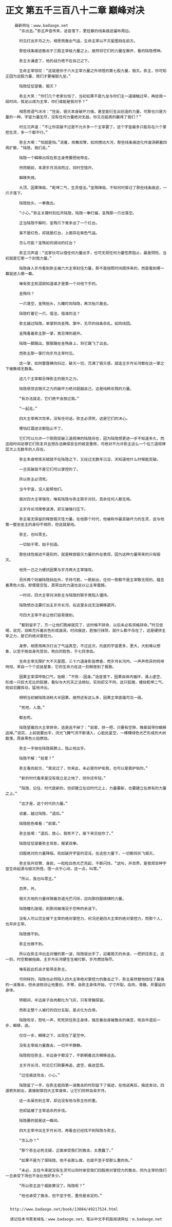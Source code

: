 # 正文 第五千三百八十二章 巅峰对决
        最新网址：www.badaoge.net
          “杀出去。”弥主声音传来，话音落下，更狂暴的线条痕迹遍布周边。
      
          时见打出岁月之力，相思雨轰出气运，生命主宰以不灭星图挡在前方。
      
          那些线条痕迹轰击于三股主宰级力量之上，居然将它们的力量在撕开，看的陆隐愣神。
      
          弥主太谦虚了，他的战力绝不在自己之下。
      
          生命主宰惊叹：“这就是你于六大主宰力量之外领悟的第七股力量，毁灭。弥主，你可知正因为这股力量，我们才要摧毁九垒。”
      
          陆隐怔怔望着，毁灭？
      
          弥主大笑：“你们几个老家伙怕了，当初如果不是九垒与你们主一道接触过早，再给我一段时间，我足以成为主宰，你们谁能是我对手？”
      
          相思雨语气冰冷：“狂妄，毁灭本身破坏力强，甚至能衍生出创造的力量，可那也只是力量的一种。宇宙力量无尽，没有任何力量绝对无敌。你又岂能真的赢得了我们？”
      
          时见沉声道：“不让你突破不过是不允许多一个主宰罢了。这个宇宙最多只能存在六个掌控生灵，多一个都不行。”
      
          弥主大喝：“怕就是怕。”说着，挥舞双臂，如同搅动大河，那些线条痕迹化作漩涡朝着四周扩散，“陆隐，我们走。”
      
          陆隐一个瞬移出现在弥主身旁要把他带走。
      
          然而眼前，本源岁月流淌而过，将时空错开。
      
          瞬移失效。
      
          头顶，因果降临，“乾坤二气，生灵借法。”圣殇降临，不知何时穿过了那些线条痕迹，一爪子落下。
      
          陆隐抬头，一拳轰出。
      
          “小心。”弥主关键时刻拉开陆隐，陆隐一拳打偏，圣殇那一爪也落空。
      
          正当陆隐不解时，圣殇爪下竟多出了一个红台。
      
          虽不是红色，却就是红台，上面存在紫色气运。
      
          怎么可能？圣殇如何调动的红台？
      
          弥主沉声道：“这家伙可以借任何力量出手，也可无视任何力量性质阻止，最是阴险，当初就是它第一个封我力量。”
      
          陆隐身入岁月看到弥主被六大主宰封住力量，那不是按照时间顺序来的，而是看到哪一幕就进入哪一幕。
      
          唯有弥主和混寂知道谁才是第一个对他下手的。
      
          圣殇吗？
      
          一爪落空，圣殇抬头，九瞳盯向陆隐，再次抬爪轰去。
      
          陆隐盯着它一爪，借法，借谁的法？
      
          弥主越过陆隐，单掌抓向圣殇，掌中，无尽的线条杂乱，如同线团。
      
          圣殇看着弥主那一掌，竟忌惮的避开。
      
          陆隐一脚踹出，狠狠踹在圣殇身上，将它踹飞了出去。
      
          而弥主那一掌打向岁月主宰时见。
      
          这一掌，如同雷霆横向扫过，破灭一切，充满了毁灭感，就连主岁月长河都在这一掌之下被撕成无数条。
      
          这几个主宰都忌惮弥主的毁灭之力。
      
          陆隐感觉这毁灭之力的破坏力绝对超越自己，这是纯粹杀戮的力量。
      
          “有办法就走，它们绝不会放过我。”
      
          “一起走。”
      
          四大主宰再次攻来，没有任何话，弥主必须死，这是它们的决心。
      
          哪怕红霜逆古都阻止不了。
      
          它们可以允许一个刚刚突破三道规律的陆隐存在，因为陆隐想更进一步不知道多久，而这段时间足够它们恢复并且想办法确保安全的蜕变重修，可绝对不允许弥主这么一个在三道规律层次上无数年的人存在。
      
          弥主本身修炼天赋就不在陆隐之下，又经过无数年沉淀，天知道他什么时候能突破。
      
          一旦突破就不是它们可以掌控的了。
      
          所以弥主必须死。
      
          当今宇宙，没人能帮他们。
      
          面对四大主宰强攻，唯有陆隐与弥主联手对抗，其余任何人都无用。
      
          主岁月长河席卷波涛，却又被强行压下。
      
          弥主毫无保留的释放毁灭性力量，在他那个时代，他被称作最具破坏力的生灵，这与他第一壁垒垒主的身份不相符，但这就是他。
      
          弥主，也叫零主。
      
          一切始于零，始于创造。
      
          那些线性痕迹不是别的，就是释放毁灭力量的外在表现，因为这种力量带来的只有毁灭。
      
          他凭一己之力硬抗因果与岁月两大主宰强攻。
      
          另外两个则被陆隐挡在外，手持弓箭，一箭射出，任何一箭都不是主宰敢无视的。蕴含着黑色火焰，即便是空弦，其带出的力道也足以让主宰震撼。
      
          一时间，四大主宰对决弥主与陆隐的联手竟陷入僵持。
      
          陆隐想办法要打出主岁月长河，在这里永远无法瞬移避开。
      
          可四大主宰不会让他们容易做到。
      
          “都别留手了，万一让他们跑掉就完了，这时候不拼命，以后未必有资格拼命。”时见低喝，说完，双眸充斥着灰色形成漩涡，时间痕迹，若强行抹除，就什么都不存在了。这是硬拼主宰之力，是它的绝对掌控力。
      
          身旁，相思雨再次打出了气运真空，不过这次，托底的宇宙更多，更大，大到难以想象，以至于她自身先受创，煞白的脸色，于七窍渗血。
      
          生命主宰无限扩大不灭星图，三十六道身影皆燃香，而岁月长河内，一声声奇异的鸣啼响彻，来自一个个武装星象，它的生命力在这一刻释放到了极致。
      
          因果主宰深呼吸口气，抬眼：“不败--因身。”话音落下，因果自体内循环，涌上虚空，形成一只巨大无比的狐狸，看似与大托天之法相似，实则却又不同，这只狐狸，缠绕乾坤二气，宛如羽翼挥动，猛地冲出。
      
          明明当初被陆隐消耗大半因果，居然还有这么多，因果主宰底蕴可见一斑。
      
          “死吧，人类。”
      
          都去死。
      
          陆隐望着四大主宰拼命，逃是逃不掉了：“前辈，拼一把，只要有空隙，晚辈就带你瞬移逃掉。”说完，上前就要出手，流光飞舞气流不断涌入，心脏处星空，一棵棵绿色光芒形成的大树散落，周身黑色火焰燃烧。
      
          弥主一手按在陆隐肩膀上，阻止他出手。
      
          陆隐不解：“前辈？”
      
          弥主看向前方，“我说过了，你来此，未必是你护佑我，也可以是我护佑你。”
      
          “新的时代看来是没有我立足之地了，但你还年轻。”
      
          “陆隐，记住，时代是新的，但却建立在旧时代之上，力量要新，也要建立在原有的力量之上。”
      
          “这才是，这个时代的力量。”
      
          说着，越过陆隐，“退后。”
      
          陆隐脸色难看：“前辈。”
      
          弥主低喝：“退后，放心，我死不了。接下来交给你了。”
      
          陆隐怔怔望着弥主背影，握紧双拳。
      
          四股绝对的力量降临，宛如破开宇宙的混沌，在这些力量下，一切都将灰飞烟灭。
      
          弥主张开双臂，身前，一粒粒白色光芒亮起，不断闪烁，“这叫，开百界。是我观百种宇宙生命起源与毁灭所悟，悟一点于心间，这一点，叫零。”
      
          “所以，我也叫零主。”
      
          百界，开。
      
          毁灭灭地的力量伴随着百道光芒闪烁，迎向那四股磅礴的力量。
      
          陆隐瞳孔陡缩，刹那间被淹没于恐怖的余波下。
      
          没有人可以完全接下主宰的绝对掌控力，何况还是四大主宰的绝对掌控力，而那个人，也并非主宰。
      
          陆隐做不到。
      
          弥主也做不到。
      
          所以在弥主冲出去对撞的第一波，陆隐就出手了，迎着毁灭的余波，一把抓住弥主，这一刻，时空都被扭曲，主岁月长河硬生生被打断，岁月燃烧殆尽。
      
          唯有趁此机会才能带走弥主。
      
          可同样的，陆隐也必然陷入四大主宰绝对掌控力的轰击之下，弥主虽然替他挡住了最强的一波轰击，但余波依旧让他重创，手臂，自弥主身体开始，寸寸开裂，血肉，骨骼，并蔓延向身体。
      
          转眼间，半边身子血肉都化为飞灰，只有骨骼保留。
      
          而弥主整个人被打的四分五裂，差点化为白骨。
      
          陆隐咬牙，怒吼一声，死死抓住弥主身体，强忍着自身被轰击的痛苦，咳血中退后一步，瞬移，逃。
      
          仅仅一步，瞬移之下，出现在了星空中。
      
          没有主宰级力量轰击，一切平平静静。
      
          陆隐抱住弥主，半边身子都没了，不断朝着远方瞬移逃去。
      
          主岁月长河，时见它们刚要再追，虚空，痕迹显现。
      
          “过往痕迹攻击，小心。”
      
          陆隐留了一手，在弥主抵挡第一波轰击的时刻留下了痕迹，在他逃离后，痕迹发动，四道箭矢射出，直接射穿四大主宰身体，让它们同样血染岁月。
      
          这一击虽伤到主宰，却远没有他与弥主伤的重。
      
          但却延缓了主宰追杀的步伐。
      
          陆隐要的就是这一瞬间。
      
          四大主宰冲出主岁月长河，再看去已经找不到陆隐与弥主。
      
          “怎么办？”
      
          “那个弥主必死无疑，正面承受我们的轰击，太愚蠢了。”
      
          “如果不是为了保陆隐，他不会那么做，也就不至于受那么重的伤。”
      
          “未必，古往今来就没有生灵可以同时承受我们四股绝对掌控力的轰击，同为主宰的我们一旦承受下场也不会比他好多少。”
      
          “所以弥主这个威胁算没了。陆隐呢？”
      
          “他也承受了轰击，但不至于死，重伤是肯定的。”
      
      
      http://www.badaoge.net/book/13084/49217524.html
      
      请记住本书首发域名：www.badaoge.net。笔尖中文手机版阅读网址：m.badaoge.net